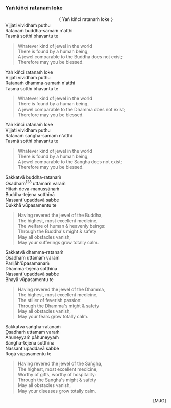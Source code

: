 ### Yaṅ kiñci ratanaṁ loke<a id="yan-kinci-ratanam-loke"></a>


<center>
〈 Yaṅ kiñci ratanaṁ loke 〉
</center>
Vijjati vividhaṁ puthu<br>
Ratanaṁ buddha-samaṁ n'atthi<br>
Tasmā sotthī bhavantu te

<div class="english">

> Whatever kind of jewel in the world\
> There is found by a human being,\
> A jewel comparable to the Buddha does not exist;\
> Therefore may you be blessed.

</div>

Yaṅ kiñci ratanaṁ loke\
Vijjati vividhaṁ puthu\
Ratanaṁ dhamma-samaṁ n'atthi\
Tasmā sotthī bhavantu te

<div class="english">

> Whatever kind of jewel in the world\
> There is found by a human being,\
> A jewel comparable to the Dhamma does not exist;\
> Therefore may you be blessed.

</div>

Yaṅ kiñci ratanaṁ loke\
Vijjati vividhaṁ puthu\
Ratanaṁ saṅgha-samaṁ n'atthi\
Tasmā sotthī bhavantu te

<div class="english">

> Whatever kind of jewel in the world\
> There is found by a human being,\
> A jewel comparable to the Saṅgha does not exist;\
> Therefore may you be blessed.

</div>

Sakkatvā buddha-ratanaṁ\
Osadhaṁ<a href="appendix/endnotes.html#en128" style="text-decoration: none;"><sup>128</sup></a> uttamaṁ varaṁ\
Hitaṁ deva-manussānaṁ\
Buddha-tejena sotthinā\
Nassant'upaddavā sabbe\
Dukkhā vūpasamentu te

<div class="english">

> Having revered the jewel of the Buddha,\
> The highest, most excellent medicine,\
> The welfare of human & heavenly beings:\
> Through the Buddha's might & safety\
> May all obstacles vanish,\
> May your sufferings grow totally calm.

</div>

Sakkatvā dhamma-ratanaṁ\
Osadhaṁ uttamaṁ varaṁ\
Pariḷāh'ūpasamanaṁ\
Dhamma-tejena sotthinā\
Nassant'upaddavā sabbe\
Bhayā vūpasamentu te

<div class="english">

> Having revered the jewel of the Dhamma,\
> The highest, most excellent medicine,\
> The stiller of feverish passion:\
> Through the Dhamma's might & safety\
> May all obstacles vanish,\
> May your fears grow totally calm.

</div>

Sakkatvā saṅgha-ratanaṁ\
Osadhaṁ uttamaṁ varaṁ\
Āhuneyyaṁ pāhuneyyaṁ\
Saṅgha-tejena sotthinā\
Nassant'upaddavā sabbe\
Rogā vūpasamentu te

<div class="english">

> Having revered the jewel of the Saṅgha,\
> The highest, most excellent medicine,\
> Worthy of gifts, worthy of hospitality:\
> Through the Saṅgha's might & safety\
> May all obstacles vanish,\
> May your diseases grow totally calm.

</div>

<p style="text-align:right;">[MJG]</p>

